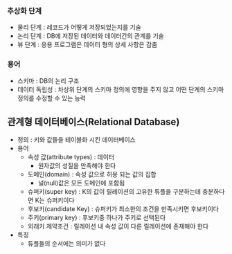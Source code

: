 ### 추상화 단계
- 물리 단계 : 레코드가 어떻게 저장되었는지를 기술
- 논리 단계 : DB에 저장된 데이터와 데이터간의 관계를 기술
- 뷰 단계 : 응용 프로그램은 데이터 형의 상세 사항은 감춤

### 용어
- 스키마 : DB의 논리 구조
- 데이터 독립성 : 차상위 단계의 스키마 정의에 영향을 주지 않고 어떤 단계의 스키마 정의를 수정할 수 있는 능력

## 관계형 데이터베이스(Relational Database)
- 정의 : 키와 값들을 테이블화 시킨 데이터베이스
- 용어
  - 속성 값(attribute types) : 데이터
    - 원자값의 성질을 만족해야 한다
  - 도메인(domain) : 속성 값으로 허용 되는 값의 집합
    - 널(null)값은 모든 도메인에 포함됨
  - 슈퍼키(super key) : K의 값이 릴레이션의 고유한 튜플을 구분하는데 충분하다면 K는 슈퍼키이다
  - 후보키(candidate Key) : 슈퍼키가 최소한의 조건을 만족시키면 후보키이다
  - 주키(primary key) : 후보키중 하나가 주키로 선택된다
  - 외래키 제약조건 : 릴레이션 내 속성 값이 다른 릴레이션에 존재해야 한다
- 특징
  - 튜플들의 순서에는 의미가 없다
